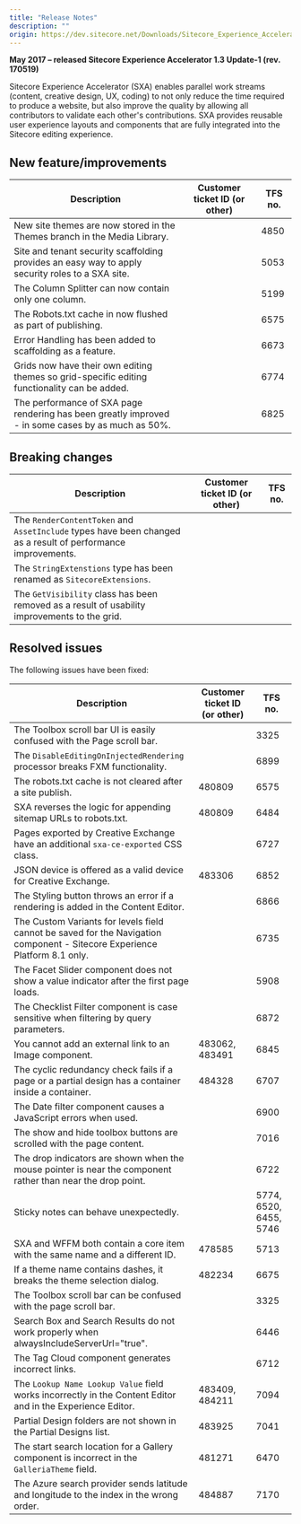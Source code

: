 ```yaml
---
title: "Release Notes"
description: ""
origin: https://dev.sitecore.net/Downloads/Sitecore_Experience_Accelerator/13/Sitecore_Experience_Accelerator_13_Update1/Release_Notes
---
```


**May 2017 – released Sitecore Experience Accelerator 1.3 Update-1 (rev. 170519)**

Sitecore Experience Accelerator (SXA) enables parallel work streams (content, creative design, UX, coding) to not only reduce the time required to produce a website, but also improve the quality by allowing all contributors to validate each other's contributions. SXA provides reusable user experience layouts and components that are fully integrated into the Sitecore editing experience.

## New feature/improvements

 | Description | Customer ticket ID (or other) | TFS no. |
 | --- | --- | --- |
 | ​New site themes are now stored in the Themes branch in the Media Library. |  | 4850 |
 | Site and tenant security scaffolding provides an easy way to apply security roles to a SXA site. |  | 5053 |
 | The Column Splitter can now contain only one column​. |  | 5199 |
 | The Robots.txt cache in now flushed as part of publish​ing. |  | 6575 |
 | Error Handling has been added to scaffolding as a feature. |  | 6673 |
 | Grids now have their own editing themes so grid-specific editing functionality can be added​. |  | 6774 |
 | The performance of SXA page rendering has been greatly improved​​​ - in some cases by as much as 50%. |  | 6825 |

## Breaking changes

 | Description | Customer ticket ID (or other) | TFS no. |
 | --- | --- | --- |
 | The `RenderContentToken` and `AssetInclude` types have been changed as a result of performance improvements.​ |  |  |
 | The `StringExtenstions` type has been renamed as `SitecoreExtensions`. |  |  |
 | The `GetVisibility` class has been removed as a result of usability improvements to the grid. |  |  |

## Resolved issues

The following issues have been fixed:

 | Description | Customer ticket ID (or other) | TFS no. |
 | --- | --- | --- |
 | The Toolbox scroll bar UI is easily confused with the Page scroll bar. |  | 3325 |
 | ​The `DisableEditingOnInjectedRendering` processor breaks FXM functionality​. |  | 6899 |
 | ​The robots.txt cache is not cleared after a site publish.​ | 480809 | 6575 |
 | ​SXA reverses the logic for appending sitemap URLs to robots.txt. | 480809 | 6484 |
 | Pages exported by Creative Exchange have an additional `sxa-ce-exported` CSS class​. |  | 6727 |
 | ​JSON device is offered as a valid device for Creative Exchange.​ | 483306 | 6852 |
 | ​The Styling button throws an error if a rendering is added in the Content Editor.​ |  | 6866 |
 | ​The Custom Variants for levels field cannot be saved for the Navigation component - Sitecore Experience Platform 8.1 only​.​​​ |  | 6735 |
 | The Facet Slider component does not show a value indicator after the first page loads.​ |  | 5908 |
 | The Checklist Filter component is case sensitive when filtering by query parameters​. |  | 6872 |
 | ​You cannot add an external link to an Image component.​ | 483062, 483491 | 6845 |
 | ​The cyclic redundancy check fails if a page or a partial design has a container inside a container.​ | 484328 | 6707 |
 | The Date filter component causes a JavaScript errors when used.​ |  | 6900 |
 | ​The show and hide toolbox buttons are scrolled with the page content.​ |  | 7016 |
 | ​The drop indicators are shown when the mouse pointer is near the component rather than near the drop point.​ |  | 6722 |
 | ​Sticky notes can behave unexpectedly.​ |  | 5774, 6520, 6455, 5746 |
 | SXA and WFFM both contain a core item with the same name and a different ID. | 478585 | 5713 |
 | ​If a theme name contains dashes, it breaks the theme selection dialog​. | 482234 | 6675 |
 | ​The Toolbox scroll bar can be confused with the page scroll bar.​​​​ |  | 3325 |
 | Search Box and Search Results do not work properly when alwaysIncludeServerUrl="true"​. |  | 6446 |
 | ​The Tag Cloud component generates incorrect links​​.​​ |  | 6712 |
 | The `Lookup Name Lookup Value` field works incorrectly in the Content Editor and in the Experience Editor. ​​​​ | 483409, 484211 | 7094 |
 | ​Partial Design folders are not shown in the Partial Designs list​​​.​​ | 483925 | 7041 |
 | The start search location for a Gallery component is incorrect in the `GalleriaTheme` field.​​​ | 481271 | 6470 |
 | The ​Azure search provider sends latitude and longitude to the index in the wrong order.​​ | 484887 | 7170 |